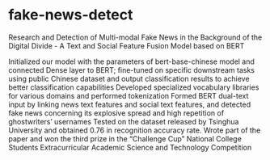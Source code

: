 # fake-news-detect
Research and Detection of Multi-modal Fake News in the Background of the Digital Divide -  A Text and Social Feature Fusion Model based on BERT 

Initialized our model with the parameters of bert-base-chinese model and connected Dense layer to BERT; fine-tuned on specific downstream tasks using public Chinese dataset and output classification results to achieve better classification capabilities
Developed specialized vocabulary libraries for various domains and performed tokenization 
Formed BERT dual-text input by linking news text features and social text features, and detected fake news concerning its explosive spread and high repetition of ghostwriters’ usernames
Tested on the dataset released by Tsinghua University and obtained 0.76 in recognition accuracy rate. Wrote part of the paper and won the third prize in the “Challenge Cup” National College Students Extracurricular Academic Science and Technology Competition 

